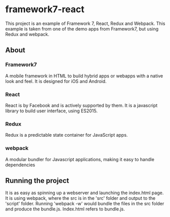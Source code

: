 # framework7-react
This project is an example of Framework 7, React, Redux and Webpack.
This example is taken from one of the demo apps from Framework7, but using Redux and webpack.


## About

### Framework7
A mobile framework in HTML to build hybrid apps or webapps with a native look and feel. It is designed for iOS and Android. 
### React
React is by Facebook and is actively supported by them. It is a javascript library to build user interface, using ES2015.
### Redux
Redux is a predictable state container for JavaScript apps. 
### webpack
A modular bundler for Javascript applications, making it easy to handle dependencies

## Running the project
It is as easy as spinning up a webserver and launching the index.html page. It is using webpack, where the src is in the 'src' folder and output to the 'script' folder. Running 'webpack -w' would bundle the files in the src folder and produce the bundle.js. Index.html refers to bundle.js.
